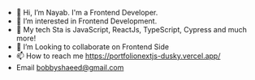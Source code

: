 - 👋 Hi, I’m Nayab. I'm a Frontend Developer.
- 👀 I’m interested in Frontend Development.
- 🌱 My tech Sta is JavaScript, ReactJs, TypeScript, Cypress and much more!
- 💞️ I’m Looking to collaborate on Frontend Side
- 📫 How to reach me https://portfolionextjs-dusky.vercel.app/
- Email bobbyshaeed@gmail.com
